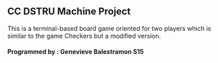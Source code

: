 ## CC DSTRU Machine Project

This is a terminal-based board game oriented for two players which is similar to the game Checkers but a modified version.

#### Programmed by : Genevieve Balestramon S15
